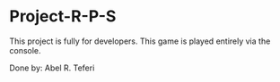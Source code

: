 # Project-R-P-S
This project is fully for developers.
This game is played entirely via the console.

Done by: Abel R. Teferi